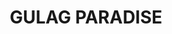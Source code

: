 ---
layout: showcase
title: "GULAG PARADISE"
mac: http://armelgibson.com/gulagparadise/
windows: http://armelgibson.com/gulagparadise/
website: http://armelgibson.com/gulagparadise/
---